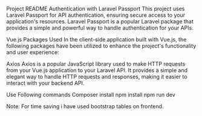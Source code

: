 Project README
Authentication with Laravel Passport
This project uses Laravel Passport for API authentication, ensuring secure access to your application's resources. Laravel Passport is a popular Laravel package that provides a simple and powerful way to handle authentication for your APIs.

Vue.js Packages Used
In the client-side application built with Vue.js, the following packages have been utilized to enhance the project's functionality and user experience:

Axios
Axios is a popular JavaScript library used to make HTTP requests from your Vue.js application to your Laravel API. It provides a simple and elegant way to handle HTTP requests and responses, making it easier to interact with your backend API.

Use Following commands
Composer install
npm install
npm run dev


Note: For time saving i have used bootstrap tables on frontend.